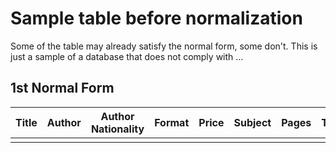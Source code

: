 # Sample table before normalization
Some of the table may already satisfy the normal form, some don't. This is just a sample of a database that does not comply with ...

## 1st Normal Form
| Title | Author | Author Nationality | Format | Price | Subject | Pages | Thickness | Publisher | Publisher Country | Publication Type | Genre ID | Genre Name |
|-------|--------|--------------------|--------|-------|---------|-------|-----------|-----------|-------------------|------------------|----------|------------|
|       |        |                    |        |       |         |       |           |           |                   |                  |          |            |